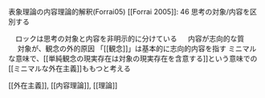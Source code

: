 表象理論の内容理論的解釈(Forrai05)
 [[Forrai 2005]]: 46
 思考の対象/内容を区別する

　ロックは思考の対象と内容を非明示的に分けている
　	内容が志向的な質
　	対象が、観念の外的原因
 「[[観念]]」は基本的に志向的内容を指す
 ミニマルな意味で、[[単純観念の現実存在は対象の現実存在を含意する]]という意味での[[ミニマルな外在主義]]ももつと考える


 [[外在主義]], [[内容理論]], [[理論]]
